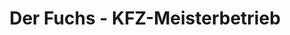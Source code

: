 ---
title: "Der Fuchs - KFZ-Meisterbetrieb"
url: /forst-an-der-weinstrasse/der-fuchs-kfz-meisterbetrieb/
shop: Autowerkstatt
---